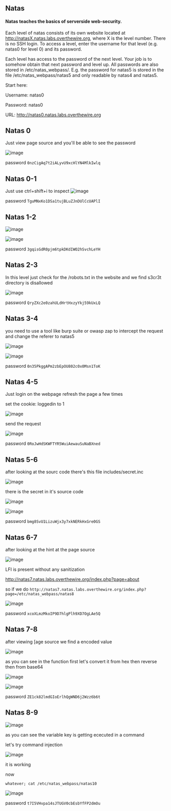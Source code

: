 ## Natas

#### Natas teaches the basics of serverside web-security.

Each level of natas consists of its own website located at http://natasX.natas.labs.overthewire.org, where X is the level number. There is no SSH login. To access a level, enter the username for that level (e.g. natas0 for level 0) and its password.

Each level has access to the password of the next level. Your job is to somehow obtain that next password and level up. All passwords are also stored in /etc/natas_webpass/. E.g. the password for natas5 is stored in the file /etc/natas_webpass/natas5 and only readable by natas4 and natas5.

Start here:

Username: natas0

Password: natas0

URL:      http://natas0.natas.labs.overthewire.org



## Natas 0

Just view page source and you'll be able to see the password

![image](https://github.com/user-attachments/assets/8142c32c-8528-4f59-89ab-c2a3112e84ab)

password `0nzCigAq7t2iALyvU9xcHlYN4MlkIwlq `

## Natas 0-1

Just use ctrl+shift+i to inspect
![image](https://github.com/user-attachments/assets/e6ac6545-895f-4889-bd3f-896cb86afe3e)

password `TguMNxKo1DSa1tujBLuZJnDUlCcUAPlI`

## Natas 1-2

![image](https://github.com/user-attachments/assets/fcad5295-c447-4102-a9c1-1d0445369e7d)

![image](https://github.com/user-attachments/assets/1be0f6a2-f9a6-4386-a823-6b5ea2dfa471)

password `3gqisGdR0pjm6tpkDKdIWO2hSvchLeYH`

## Natas 2-3

In this level just check for the /robots.txt in the website
and we find s3cr3t directory is disallowed

![image](https://github.com/user-attachments/assets/5fa547f7-c80f-4c7f-95b9-1ec84d06a711)

password `QryZXc2e0zahULdHrtHxzyYkj59kUxLQ`

## Natas 3-4

you need to use a tool like burp suite or owasp zap to intercept the request and change the referer to natas5 

![image](https://github.com/user-attachments/assets/fc97d4d1-9fa6-4ee7-97a5-d6a6a3b7a54c)

![image](https://github.com/user-attachments/assets/c2929bde-17cd-446b-a18a-a2ae0fa2ba84)

password `0n35PkggAPm2zbEpOU802c0x0Msn1ToK`

## Natas 4-5

Just login on the webpage refresh the page a few times 

set the cookie: loggedin to 1

![image](https://github.com/user-attachments/assets/ba684f1e-8802-4ed5-8614-fcd181bc29d7)

send the request

![image](https://github.com/user-attachments/assets/b8510f82-4a99-474e-9685-1164e80a59bf)

password `0RoJwHdSKWFTYR5WuiAewauSuNaBXned`

## Natas 5-6

after looking at the sourc code there's this file includes/secret.inc

![image](https://github.com/user-attachments/assets/19276e3c-9213-4c8f-8ebd-1380a3303e34)

there is the secret in it's source code

![image](https://github.com/user-attachments/assets/3532a41e-65c4-4582-9828-f484cfed4d1e)

![image](https://github.com/user-attachments/assets/46c79cfa-cb70-4ae0-86c3-5ce51ec93039)

password `bmg8SvU1LizuWjx3y7xkNERkHxGre0GS`

## Natas 6-7
after looking at the hint at the page source

![image](https://github.com/user-attachments/assets/f2e64cb2-3cbd-44c9-a8e3-b5514bb3e036)

LFI is present without any sanitization

http://natas7.natas.labs.overthewire.org/index.php?page=about

so if we do `http://natas7.natas.labs.overthewire.org/index.php?page=/etc/natas_webpass/natas8`

![image](https://github.com/user-attachments/assets/64a5addf-0b37-41f8-8b9e-158e0c9a50a9)

password `xcoXLmzMkoIP9D7hlgPlh9XD7OgLAe5Q`

## Natas 7-8

after viewing [age source we find a encoded value

![image](https://github.com/user-attachments/assets/88a8edd1-0069-4daa-8aa5-045421883b1e)

as you can see in the function
first let's convert it from hex 
then reverse 
then from base64

![image](https://github.com/user-attachments/assets/6429d206-2a18-475d-b0e9-82f8f5ba817a)

![image](https://github.com/user-attachments/assets/987795b5-918d-4ab4-9754-94165a6fcf6f)

password `ZE1ck82lmdGIoErlhQgWND6j2Wzz6b6t`

## Natas 8-9

![image](https://github.com/user-attachments/assets/608801e2-e14b-4af5-9a10-9befa1b73682)

as you can see the variable key is getting ececuted in a command 

let's try command injection

![image](https://github.com/user-attachments/assets/15849985-ec51-4721-99c1-35a593aaee65)

it is working

now

`whatever; cat /etc/natas_webpass/natas10`

![image](https://github.com/user-attachments/assets/38c9f6a2-8560-4397-8546-27a84f985955)

password `t7I5VHvpa14sJTUGV0cbEsbYfFP2dmOu`

